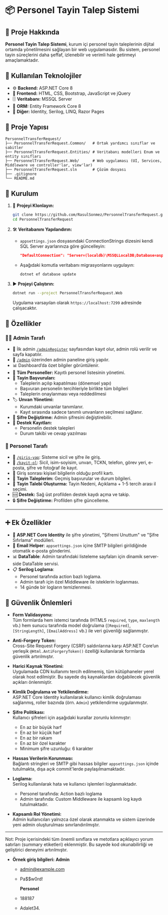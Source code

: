 # 📦 Personel Tayin Talep Sistemi

## 📌 Proje Hakkında

**Personel Tayin Talep Sistemi**, kurum içi personel tayin taleplerinin dijital ortamda yönetilmesini sağlayan bir web uygulamasıdır. Bu sistem, personel tayin süreçlerini daha şeffaf, izlenebilir ve verimli hale getirmeyi amaçlamaktadır.

## 🧰 Kullanılan Teknolojiler

- ⚙️ **Backend:** ASP.NET Core 8
- 🎨 **Frontend:** HTML, CSS, Bootstrap, JavaScript ve jQuery
- 🗄️ **Veritabanı:** MSSQL Server
- 🔄 **ORM:** Entity Framework Core 8
- 🧩 **Diğer:** Identity, Serilog, LINQ, Razor Pages

## 📁 Proje Yapısı

```
PersonnelTransferRequest/
├── PersonnelTransferRequest.Common/   # Ortak yardımcı sınıflar ve sabitler
├── PersonnelTransferRequest.Entities/ # Veritabanı modelleri Enum ve entity sınıfları
├── PersonnelTransferRequest.Web/      # Web uygulaması (UI, Services, Middleware ve controller'lar, view'lar)
├── PersonnelTransferRequest.sln       # Çözüm dosyası
├── .gitignore
└── README.md
```

## 🚀 Kurulum

1. 🧬 **Projeyi Klonlayın:**

   ```bash
   git clone https://github.com/RasulSonmez/PersonnelTransferRequest.git
   cd PersonnelTransferRequest
   ```

2. 🛠️ **Veritabanını Yapılandırın:**

   - `appsettings.json` dosyasındaki ConnectionStrings dizesini kendi SQL Server ayarlarınıza göre güncelleyin:

     ```json
     "DefaultConnection": "Server=(localdb)\MSSQLLocalDB;Database=aspnet-PersonnelTransferRequestAppDB;Trusted_Connection=True;MultipleActiveResultSets=true"
     ```

   - Aşağıdaki komutla veritabanı migrasyonlarını uygulayın:

     ```bash
     dotnet ef database update
     ```

3. ▶️ **Projeyi Çalıştırın:**

   ```bash
   dotnet run --project PersonnelTransferRequest.Web
   ```

   Uygulama varsayılan olarak `https://localhost:7299` adresinde çalışacaktır.

## 🧪 Özellikler

### 👨‍💼 Admin Tarafı

- 🔐 İlk admin [`/adminRegister`](https://localhost:7299/adminRegister) sayfasından kayıt olur, admin rolü verilir ve sayfa kapatılır.
- 🧭 [`/admin`](https://localhost:7299/admin) üzerinden admin paneline giriş yapılır.
- 📊 Dashboard’da özet bilgiler görüntülenir.
- 👥 **Tüm Personeller:** Kayıtlı personel listesinin yönetimi.
- 📁 **Tayin Başvuruları:**
  - Taleplerin açılıp kapatılması (dönemsel yapı)
  - Başvuran personelin tercihleriyle birlikte tüm bilgileri
  - Taleplerin onaylanması veya reddedilmesi
- 🏷️ **Unvan Yönetimi:**
  - Kurumdaki unvanlar tanımlanır.
  - Kayıt sırasında sadece tanımlı unvanların seçilmesi sağlanır.
- 🔑 **Şifre Değiştirme:** Admin şifresini değiştirebilir.
- 💬 **Destek Kayıtları:**
  - Personelin destek talepleri
  - Durum takibi ve cevap yazılması

### 👤 Personel Tarafı

- 🔐 [`/giris-yap`](https://localhost:7299/giris-yap): Sisteme sicil ve şifre ile giriş.
- 📝 [`/kayit-ol`](https://localhost:7299/kayit-ol): Sicil, isim-soyisim, unvan, TCKN, telefon, görev yeri, e-posta, şifre ve fotoğraf ile kayıt.
- 🪪 Giriş sonrası kişisel bilgilerin olduğu profil kartı.
- 📄 **Tayin Taleplerim:** Geçmiş başvurular ve durum bilgileri.
- 📨 **Tayin Talebi Oluşturma:** Tayin Nedeni, Açıklama + 1-5 tercih arası il seçimi.
- 🆘 **Destek:** Sağ üst profilden destek kaydı açma ve takip.
- 🔒 **Şifre Değiştirme:** Profilden şifre güncelleme.

---

## ➕ Ek Özellikler

- 🔐 **ASP.NET Core Identity** ile şifre yönetimi, "Şifremi Unuttum" ve "Şifre Sıfırlama" modülleri.
- 📧 **Email Helper**: `appsettings.json` içine SMTP bilgileri girildiğinde otomatik e-posta gönderimi.
- 📊 **DataTable**: Admin tarafındaki listeleme sayfaları için dinamik server-side DataTable servisi.
- 📋 **Serilog Loglama**:
  - Personel tarafında action bazlı loglama.
  - Admin tarafı için özel Middleware ile isteklerin loglanması.
  - 14 günde bir logların temizlenmesi.

## 🔐 Güvenlik Önlemleri

- **Form Validasyonu:**  
  Tüm formlarda hem istemci tarafında (HTML5 `required`, `type`, `maxlength` vb.) hem sunucu tarafında model doğrulama (`[Required]`, `[StringLength]`, `[EmailAddress]` vb.) ile veri güvenliği sağlanmıştır.

- **Anti-Forgery Token:**  
  Cross-Site Request Forgery (CSRF) saldırılarına karşı ASP.NET Core’un yerleşik `@Html.AntiForgeryToken()` özelliği kullanılarak formlarda güvenlik artırılmıştır.

- **Harici Kaynak Yönetimi:**  
  Uygulamada CDN kullanımı tercih edilmemiş, tüm kütüphaneler yerel olarak host edilmiştir. Bu sayede dış kaynaklardan doğabilecek güvenlik açıkları önlenmiştir.

- **Kimlik Doğrulama ve Yetkilendirme:**  
  ASP.NET Core Identity kullanılarak kullanıcı kimlik doğrulaması sağlanmış, roller bazında (örn. `Admin`) yetkilendirme uygulanmıştır.

- **Şifre Politikası:**  
  Kullanıcı şifreleri için aşağıdaki kurallar zorunlu kılınmıştır:

  - En az bir büyük harf
  - En az bir küçük harf
  - En az bir rakam
  - En az bir özel karakter
  - Minimum şifre uzunluğu: 6 karakter

- **Hassas Verilerin Korunması:**  
  Bağlantı stringleri ve SMTP gibi hassas bilgiler `appsettings.json` içinde tutulmakta, dışa açık commit'lerde paylaşılmamaktadır.

- **Loglama:**  
  Serilog kullanılarak hata ve kullanıcı işlemleri loglanmaktadır.

  - Personel tarafında: Action bazlı loglama
  - Admin tarafında: Custom Middleware ile kapsamlı log kaydı tutulmaktadır.

- **Kapsamlı Rol Yönetimi:**  
  Admin kullanıcıları yalnızca özel olarak atanmakta ve sistem üzerinde yeni admin oluşturulması sınırlandırılmıştır.

---

Not: Proje içerisindeki tüm önemli sınıflara ve metotlara açıklayıcı yorum satırları (summary etiketleri) eklenmiştir. Bu sayede kod okunabilirliği ve geliştirici deneyimi artırılmıştır.

- **Örnek giriş bilgileri:**
  **Admin**

  - admin@example.com
  - Pa$$w0rd!

    **Personel**

  - 188187
  - Adalet34.
